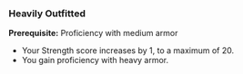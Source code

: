 ### Heavily Outfitted

**Prerequisite:**
Proficiency with medium armor

- Your Strength score increases by 1, to a maximum of 20.
- You gain proficiency with heavy armor.

